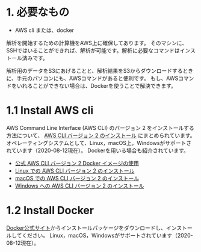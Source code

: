 # 1. 必要なもの

- AWS cli または、docker

解析を開始するための計算機をAWS上に確保してあります。
そのマシンに、SSHではいることができれば、解析が可能です。解析に必要なコマンドはインストール済みです。

解析用のデータをS3にあげることと、解析結果をS3からダウンロードするときに、手元のパソコンにも、AWSコマンドがあると便利です。
もし、AWSコマンドをいれることができない場合は、Dockerを使うことで解決できます。


# 1.1 Install AWS cli
AWS Command Line Interface (AWS CLI) のバージョン 2 をインストールする方法について、
[AWS CLI バージョン 2 のインストール](https://docs.aws.amazon.com/ja_jp/cli/latest/userguide/install-cliv2.html) にまとめられています。
オペレーティングシステムとして、Linux，macOS上，Windowsがサポートされています（2020-08-12現在）。
Dockerを用いる場合も紹介されています。
- [公式 AWS CLI バージョン 2 Docker イメージの使用](https://docs.aws.amazon.com/ja_jp/cli/latest/userguide/install-cliv2-docker.html)
- [Linux での AWS CLI バージョン 2 のインストール](https://docs.aws.amazon.com/ja_jp/cli/latest/userguide/install-cliv2-linux.html)
- [macOS での AWS CLI バージョン 2 のインストール](https://docs.aws.amazon.com/ja_jp/cli/latest/userguide/install-cliv2-mac.html)
- [Windows への AWS CLI バージョン 2 のインストール](https://docs.aws.amazon.com/ja_jp/cli/latest/userguide/install-cliv2-windows.html)

# 1.2 Install Docker
[Docker公式サイト](https://docs.docker.com/get-docker/)からインストールパッケージをダウンロードし、インストールしてください。
Linux，macOS，Windowsがサポートされています（2020-08-12現在）。


